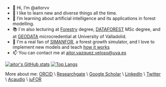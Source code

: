 - 👋 Hi, I’m @aitorvv
- 👀 I like to learn new and diverse things all the time.
- 🌱 I’m learning about artificial intelligence and its applications in forest modelling.
- 📚 I´m also lecturing at [Forestry](https://www.uva.es/export/sites/uva/2.estudios/2.03.grados/2.02.01.oferta/estudio/e73e882d-72fd-11ec-ae63-00505682371a/) degree, [DATAFOREST](https://www.uva.es/export/sites/uva/2.estudios/2.04.master/2.03.01.oferta/estudio/Master-en-Gestion-Forestal-basada-en-Ciencia-de-Datos-00002/) MSc degree, and at [GEODATA](https://github.com/GEODATA-UVa) microcredential at University of Valladolid.
- 🌳 I'm a real fan of [SIMANFOR](https://www.simanfor.es/), a forest growth simulator, and I love to implement new models and teach [how it works](https://github.com/simanfor)
- 📫 You can contact me at aitor.vazquez.veloso@uva.es

[![aitor's GitHub stats](https://github-readme-stats.vercel.app/api?username=aitorvv&show_icons=true&theme=transparent)](https://github.com/aitorvv) 
[![Top Langs](https://github-readme-stats.vercel.app/api/top-langs/?username=aitorvv&show_icons=true&theme=transparent&layout=compact)](https://github.com/aitorvv)

More about me:
[ORCID](https://orcid.org/0000-0003-0227-506X) \\
[Researchgate](https://www.researchgate.net/profile/Aitor_Vazquez_Veloso) \\
[Google Scholar](https://scholar.google.com/citations?user=9ALKiX0AAAAJ&hl=es&oi=ao) \\
[LinkedIn](https://www.linkedin.com/in/aitorvazquezveloso/) \\
[Twitter](https://twitter.com/aitorvv) \\
[Acaudio](https://app.acaudio.com/profile/2325) \\
[iuFOR](http://sostenible.palencia.uva.es/users/aitorvv)

<!---
aitorvv/aitorvv is a ✨ special ✨ repository because its `README.md` (this file) appears on your GitHub profile.
You can click the Preview link to take a look at your changes.
--->

